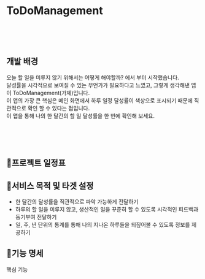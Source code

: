 # ToDoManagement
<br/>
<br/>
<br/>

## 개발 배경
오늘 할 일을 미루지 않기 위해서는 어떻게 해야할까? 에서 부터 시작했습니다. <br/>
달성률을 시각적으로 보여질 수 있는 무언가가 필요하다고 느꼈고, 그렇게 생각해낸 앱이 ToDoManagement(가제)입니다. <br/>
이 앱의 가장 큰 핵심은 메인 화면에서 하루 일정 달성률이 색상으로 표시되기 때문에 직관적으로 확인 할 수 있다는 점입니다. <br/>
이 앱을 통해 나의 한 달간의 할 일 달성률을 한 번에 확인해 보세요. <br/>
<br/>
<br/>
<br/>
<br/>
## 📅프로젝트 일정표

## 👥서비스 목적 및 타겟 설정
- 한 달간의 달성률을 직관적으로 파악 가능하게 전달하기
- 하루의 할 일을 미루지 않고, 생산적인 일을 꾸준히 할 수 있도록 시각적인 피드백과 동기부여 전달하기
- 일, 주, 년 단위의 통계를 통해 나의 지나온 하루들을 되짚어볼 수 있도록 정보를 제공하기


## 📝기능 명세

핵심 기능






